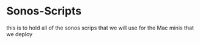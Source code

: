 # Sonos-Scripts
this is to hold all of the sonos scrips that we will use for the Mac minis that we deploy
